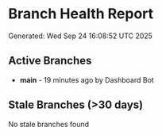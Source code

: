# Branch Health Report
Generated: Wed Sep 24 16:08:52 UTC 2025

## Active Branches
- **main** - 19 minutes ago by Dashboard Bot

## Stale Branches (>30 days)
No stale branches found
